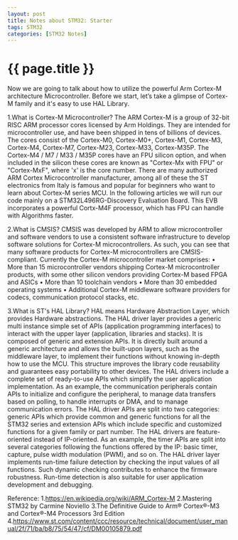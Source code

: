 ```yaml
---
layout: post
title: Notes about STM32: Starter
tags: STM32
categories: [STM32 Notes]
---
```


{{ page.title }}
===========
Now we are going to talk about how to utilize the powerful Arm Cortex-M
architecture Microcontroller. Before we start, let’s take a glimpse of Cortex-M
family and it's easy to use HAL Library.

1.What is Cortex-M Microcontroller?
The ARM Cortex-M is a group of 32-bit RISC ARM processor cores licensed by Arm
Holdings. They are intended for microcontroller use, and have been shipped in
tens of billions of devices. The cores consist of the Cortex-M0, Cortex-M0+,
Cortex-M1, Cortex-M3, Cortex-M4, Cortex-M7, Cortex-M23, Cortex-M33, Cortex-M35P.
The Cortex-M4 / M7 / M33 / M35P cores have an FPU silicon option, and when
included in the silicon these cores are known as "Cortex-Mx with FPU" or
"Cortex-MxF", where 'x' is the core number.
There are many authorized ARM Cortex Microcontroller manufacturer, among all of
these the ST electronics from Italy is famous and popular for beginners who want
to learn about Cortex-M series MCU. In the following articles we will run our code
mainly on a STM32L496RG-Discovery Evaluation Board. This EVB incorporates a
powerful Cortx-M4F processor, which has FPU can handle with Algorithms faster.

2.What is CMSIS?
CMSIS was developed by ARM to allow microcontroller and software vendors to use a consistent software infrastructure
to develop software solutions for Cortex-M microcontrollers. As such, you can see
that many software products for Cortex-M microcontrollers are CMSIS-compliant.
Currently the Cortex-M microcontroller market comprises:
• More than 15 microcontroller vendors shipping Cortex-M microcontroller
products, with some other silicon vendors providing Cortex-M based FPGA and ASICs
• More than 10 toolchain vendors
• More than 30 embedded operating systems
• Additional Cortex-M middleware software providers for codecs, communication
protocol stacks, etc.

3.What is ST's HAL Library?
HAL means Hardware Abstraction Layer, which provides Hardware abstractions.
The HAL driver layer provides a generic multi instance simple set of APIs (application programming
interfaces) to interact with the upper layer (application, libraries and stacks). It is composed of generic
and extension APIs. It is directly built around a generic architecture and allows the built-upon layers,
such as the middleware layer, to implement their functions without knowing in-depth how to use the
MCU. This structure improves the library code reusability and guarantees easy portability to other
devices.
The HAL drivers include a complete set of ready-to-use APIs which simplify the user application
implementation. As an example, the communication peripherals contain APIs to initialize and configure
the peripheral, to manage data transfers based on polling, to handle interrupts or DMA, and to manage
communication errors.
The HAL driver APIs are split into two categories: generic APIs which provide common and generic
functions for all the STM32 series and extension APIs which include specific and customized functions
for a given family or part number.
The HAL drivers are feature-oriented instead of IP-oriented. As an example, the timer APIs are split into
several categories following the functions offered by the IP: basic timer, capture, pulse width modulation
(PWM), and so on.
The HAL driver layer implements run-time failure detection by checking the input values of all functions.
Such dynamic checking contributes to enhance the firmware robustness. Run-time detection is also
suitable for user application development and debugging.

Reference:
1.https://en.wikipedia.org/wiki/ARM_Cortex-M
2.Mastering STM32 by Carmine Noviello
3.The Definitive Guide to Arm® Cortex®-M3 and Cortex®-M4 Processors 3rd Edition
4.https://www.st.com/content/ccc/resource/technical/document/user_manual/2f/71/ba/b8/75/54/47/cf/DM00105879.pdf
